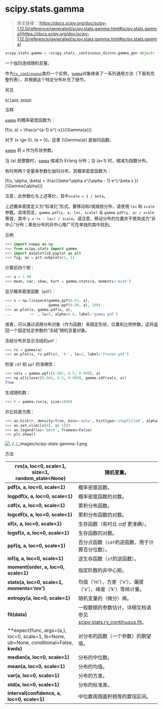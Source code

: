 # scipy.stats.gamma

> 原文链接：[https://docs.scipy.org/doc/scipy-1.12.0/reference/generated/scipy.stats.gamma.html#scipy.stats.gamma](https://docs.scipy.org/doc/scipy-1.12.0/reference/generated/scipy.stats.gamma.html#scipy.stats.gamma)

```py
scipy.stats.gamma = <scipy.stats._continuous_distns.gamma_gen object>
```

一个伽玛连续随机变量。

作为[`rv_continuous`](https://docs.scipy.org/doc/scipy-1.12.0/reference/generated/scipy.stats.rv_continuous.html#scipy.stats.rv_continuous)类的一个实例，[`gamma`](https://docs.scipy.org/doc/scipy-1.12.0/reference/generated/scipy.stats.gamma.html#scipy.stats.gamma)对象继承了一系列通用方法（下面有完整列表），并根据这个特定分布补充了细节。

另见

[`erlang`](https://docs.scipy.org/doc/scipy-1.12.0/reference/generated/scipy.stats.erlang.html#scipy.stats.erlang), [`expon`](https://docs.scipy.org/doc/scipy-1.12.0/reference/generated/scipy.stats.expon.html#scipy.stats.expon)

注释

[`gamma`](https://docs.scipy.org/doc/scipy-1.12.0/reference/generated/scipy.stats.gamma.html#scipy.stats.gamma) 的概率密度函数为：

\[f(x, a) = \frac{x^{a-1} e^{-x}}{\Gamma(a)}\]

对于 \(x \ge 0\), \(a > 0\)。这里 \(\Gamma(a)\) 是伽玛函数。

[`gamma`](https://docs.scipy.org/doc/scipy-1.12.0/reference/generated/scipy.stats.gamma.html#scipy.stats.gamma) 将 `a` 作为形状参数。

当 \(a\) 是整数时，[`gamma`](https://docs.scipy.org/doc/scipy-1.12.0/reference/generated/scipy.stats.gamma.html#scipy.stats.gamma) 缩减为 Erlang 分布；当 \(a=1\) 时，缩减为指数分布。

有时用两个变量来参数化伽玛分布，其概率密度函数为：

\[f(x, \alpha, \beta) = \frac{\beta^\alpha x^{\alpha - 1} e^{-\beta x }}{\Gamma(\alpha)}\]

注意，此参数化与上述等价，其中`scale = 1 / beta`。

上述概率密度定义为“标准化”形式。要移动和/或缩放分布，请使用 `loc` 和 `scale` 参数。具体而言，`gamma.pdf(x, a, loc, scale)` 与 `gamma.pdf(y, a) / scale` 等效，其中 `y = (x - loc) / scale`。请注意，移动分布的位置并不使其成为“非中心”分布；某些分布的非中心推广可在单独的类中找到。

示例

```py
>>> import numpy as np
>>> from scipy.stats import gamma
>>> import matplotlib.pyplot as plt
>>> fig, ax = plt.subplots(1, 1) 
```

计算前四个矩：

```py
>>> a = 1.99
>>> mean, var, skew, kurt = gamma.stats(a, moments='mvsk') 
```

显示概率密度函数（`pdf`）：

```py
>>> x = np.linspace(gamma.ppf(0.01, a),
...                 gamma.ppf(0.99, a), 100)
>>> ax.plot(x, gamma.pdf(x, a),
...        'r-', lw=5, alpha=0.6, label='gamma pdf') 
```

或者，可以通过调用分布对象（作为函数）来固定形状、位置和比例参数。这将返回一个固定给定参数的“冻结”随机变量对象。

冻结分布并显示冻结的`pdf`：

```py
>>> rv = gamma(a)
>>> ax.plot(x, rv.pdf(x), 'k-', lw=2, label='frozen pdf') 
```

检查 `cdf` 和 `ppf` 的准确性：

```py
>>> vals = gamma.ppf([0.001, 0.5, 0.999], a)
>>> np.allclose([0.001, 0.5, 0.999], gamma.cdf(vals, a))
True 
```

生成随机数：

```py
>>> r = gamma.rvs(a, size=1000) 
```

并比较直方图：

```py
>>> ax.hist(r, density=True, bins='auto', histtype='stepfilled', alpha=0.2)
>>> ax.set_xlim([x[0], x[-1]])
>>> ax.legend(loc='best', frameon=False)
>>> plt.show() 
```

![../../_images/scipy-stats-gamma-1.png](../Images/0a49249504d75e7803816d5f9aaba9b8.png)

方法

| **rvs(a, loc=0, scale=1, size=1, random_state=None)** | 随机变量。 |
| --- | --- |
| **pdf(x, a, loc=0, scale=1)** | 概率密度函数。 |
| **logpdf(x, a, loc=0, scale=1)** | 概率密度函数的对数。 |
| **cdf(x, a, loc=0, scale=1)** | 累积分布函数。 |
| **logcdf(x, a, loc=0, scale=1)** | 累积分布函数的对数。 |
| **sf(x, a, loc=0, scale=1)** | 生存函数（有时比 *cdf* 更准确）。 |
| **logsf(x, a, loc=0, scale=1)** | 生存函数的对数。 |
| **ppf(q, a, loc=0, scale=1)** | 百分点函数（`cdf`的逆函数，用于计算百分位数）。 |
| **isf(q, a, loc=0, scale=1)** | 逆生存函数（`sf`的逆函数）。 |
| **moment(order, a, loc=0, scale=1)** | 指定阶数的非中心矩。 |
| **stats(a, loc=0, scale=1, moments=’mv’)** | 均值（‘m’）、方差（‘v’）、偏度（‘s’）、峰度（‘k’）等统计量。 |
| **entropy(a, loc=0, scale=1)** | 随机变量的（微分）熵。 |
| **fit(data)** | 一般数据的参数估计。详细文档请参见 [scipy.stats.rv_continuous.fit](https://docs.scipy.org/doc/scipy/reference/generated/scipy.stats.rv_continuous.fit.html#scipy.stats.rv_continuous.fit)。 |
| **expect(func, args=(a,), loc=0, scale=1, lb=None, ub=None, conditional=False, **kwds)** | 对分布的函数（一个参数）的期望值。 |
| **median(a, loc=0, scale=1)** | 分布的中位数。 |
| **mean(a, loc=0, scale=1)** | 分布的均值。 |
| **var(a, loc=0, scale=1)** | 分布的方差。 |
| **std(a, loc=0, scale=1)** | 分布的标准差。 |
| **interval(confidence, a, loc=0, scale=1)** | 中位数周围面积相等的置信区间。 |
